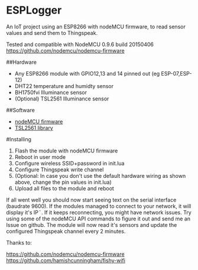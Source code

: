 # ESPLogger
An IoT project using an ESP8266 with nodeMCU firmware, to read sensor values and send them to Thingspeak.

Tested and compatible with NodeMCU 0.9.6 build 20150406 https://github.com/nodemcu/nodemcu-firmware

##Hardware
* Any ESP8266 module with GPIO12,13 and 14 pinned out (eg ESP-07,ESP-12)
* DHT22 temperature and humidty sensor
* BH1750fvi Illuminance sensor
* (Optional) TSL2561 Illuminance sensor


##Software
* [nodeMCU firmware](https://github.com/nodemcu/nodemcu-firmware)
* [TSL2561 library](https://github.com/hamishcunningham/fishy-wifi)


#Installing
1. Flash the module with nodeMCU firmware
2. Reboot in user mode
3. Configure wireless SSID+password in init.lua
4. Configure Thingspeak write channel
5. (Optional: In case you don't use the default hardware wiring as shown above, change the pin values in init.lua)
6. Upload all files to the module and reboot

If all went well you should now start seeing text on the serial interface (baudrate 9600). If the modules managed to connect to your network, it will display it's IP¨. If it keeps reconnecting, you might have network issues. Try using some of the nodeMCU API commands to figure it out and send me an Issue on github.
The module will now read it's sensors and update the configured Thingspeak channel every 2 minutes.

Thanks to:

https://github.com/nodemcu/nodemcu-firmware 
https://github.com/hamishcunningham/fishy-wifi
